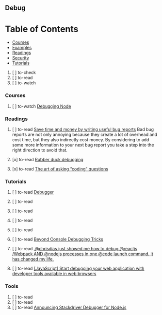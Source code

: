 ## Debug

# Table of Contents
<!-- MarkdownTOC depth=4 -->
  - [Courses](#courses)
  - [Examples](#examples)
  - [Readings](#readings)
  - [Security](#security)
  - [Tutorials](#tutorials)
<!-- /MarkdownTOC -->

  1. [ ] to-check []()
  1. [ ] to-read []()
  1. [ ] to-watch []()

### Courses

  1. [ ] to-watch [Debugging Node](http://www.mead.io/node-debugging)

### Readings

  1. [ ] to-read [Save time and money by writing useful bug reports](https://codeburst.io/save-time-and-money-by-writing-useful-bug-reports-8f501ff00bb3) Bad bug reports are not only annoying because they create a lot of overhead and cost time, but they also indirectly cost money. By considering to add some more information to your next bug report you take a step into the right direction to avoid that.

  1. [x] to-read [Rubber duck debugging](https://en.wikipedia.org/wiki/Rubber_duck_debugging)
  1. [x] to-read [The art of asking “coding” questions](https://programmingwithmosh.com/general/art-asking-coding-questions)

### Tutorials

  1. [ ] to-read [Debugger](https://developer.mozilla.org/en-US/docs/Tools/Debugger)

  1. [ ] to-read []()
  1. [ ] to-read []()
  1. [ ] to-read []()
  1. [ ] to-read []()
  1. [ ] to-read [Beyond Console Debugging Tricks](https://medium.com/outsystems-experts/beyond-console-debugging-tricks-f7d0d7f5df4)
  1. [ ] to-read [.@chrisdias just showed me how to debug @reactjs /Webpack AND @nodejs processes in one @code launch command. It has changed my life.](https://twitter.com/burkeholland/status/896120169415663616)
  1. [ ] to-read [[JavaScript] Start debugging your web application with developer tools available in web browsers](https://codeburst.io/javascript-start-debugging-your-web-application-with-developer-tools-available-in-web-browsers-38f5a28eb970)

### Tools

  1. [ ] to-read []()
  1. [ ] to-read []()
  1. [ ] to-read [Announcing Stackdriver Debugger for Node.js](https://cloudplatform.googleblog.com/2017/09/announcing-Stackdriver-Debugger-for-Node.js.html)

